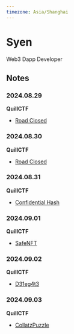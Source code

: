 ```yaml
---
timezone: Asia/Shanghai
---
```


# Syen

Web3 Dapp Developer

## Notes

<!-- Content_START -->

### 2024.08.29

**QuillCTF**

- [Road Closed](./Writeup/Syen/src/QuillCTF/RoadClosed/README.md)

### 2024.08.30

**QuillCTF**

- [Road Closed](./Writeup/Syen/src/QuillCTF/VIPBank/README.md)

### 2024.08.31

**QuillCTF**

- [Confidential Hash](./Writeup/Syen/src/QuillCTF/ConfidentialHash/README.md)

### 2024.09.01

**QuillCTF**

- [SafeNFT](./Writeup/Syen/src/QuillCTF/SafeNFT/README.md)

### 2024.09.02

**QuillCTF**

- [D31eg4t3](./Writeup/Syen/src/QuillCTF/D31eg4t3/README.md)

### 2024.09.03

**QuillCTF**

- [CollatzPuzzle](./Writeup/Syen/src/QuillCTF/CollatzPuzzle/README.md)

<!-- Content_END -->
